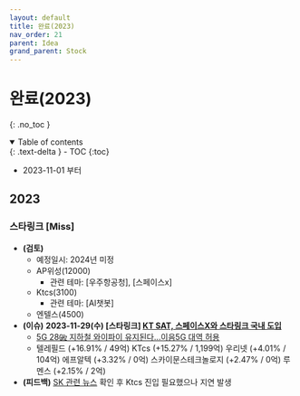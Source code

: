 ```yaml
---
layout: default
title: 완료(2023)
nav_order: 21
parent: Idea
grand_parent: Stock
---
```


# 완료(2023)
{: .no_toc }

<details open markdown="block">
  <summary>
    Table of contents
  </summary>
  {: .text-delta }
- TOC
{:toc}
</details>
<!------------------------------------ STEP ------------------------------------>

* 2023-11-01 부터

## 2023

### 스타링크 [Miss]
* **(검토)**
    * 예정일시: 2024년 미정
    * AP위성(12000)
        * 관련 테마: [우주항공청], [스페이스x] 
    * Ktcs(3100)
        * 관련 테마: [AI챗봇]
    * 엔텔스(4500)
* **(이슈)** **2023-11-29(수) [스타링크] [KT SAT, 스페이스X와 스타링크 국내 도입](https://v.daum.net/v/20231129093129570)**
  * [5G 28㎓ 지하철 와이파이 유지된다...이음5G 대역 허용](https://www.edaily.co.kr/news/read?newsId=02368166635810640&mediaCodeNo=257)
  * 텔레필드 (+16.91% / 49억) KTcs (+15.27% / 1,199억) 우리넷 (+4.01% / 104억) 에프알텍 (+3.32% / 0억) 스카이문스테크놀로지 (+2.47% / 0억) 루멘스 (+2.15% / 2억)
* **(피드백)** [SK 관련 뉴스](https://mobile.newsis.com/view.html?ar_id=NISX20231117_0002525724#_PA) 확인 후 Ktcs 진입 필요했으나 지연 발생

<br>


<br>
